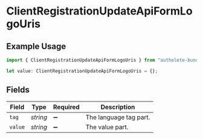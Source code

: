 # ClientRegistrationUpdateApiFormLogoUris

## Example Usage

```typescript
import { ClientRegistrationUpdateApiFormLogoUris } from "authelete-bundled/models/operations";

let value: ClientRegistrationUpdateApiFormLogoUris = {};
```

## Fields

| Field                  | Type                   | Required               | Description            |
| ---------------------- | ---------------------- | ---------------------- | ---------------------- |
| `tag`                  | *string*               | :heavy_minus_sign:     | The language tag part. |
| `value`                | *string*               | :heavy_minus_sign:     | The value part.        |